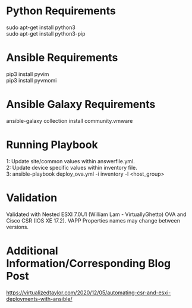 # Python Requirements  
sudo apt-get install python3  
sudo apt-get install python3-pip  

# Ansible Requirements  
pip3 install pyvim  
pip3 install pyvmomi  

# Ansible Galaxy Requirements  
ansible-galaxy collection install community.vmware  


# Running Playbook  
1: Update site/common values within answerfile.yml.  
2: Update device specific values within inventory file.  
3: ansible-playbook deploy_ova.yml -i inventory -l <host_group>  

# Validation
Validated with Nested ESXI 7.0U1 (William Lam - VirtuallyGhetto) OVA and Cisco CSR (IOS XE 17.2). VAPP Properties names may change between versions. 

# Additional Information/Corresponding Blog Post
https://virtualizedtaylor.com/2020/12/05/automating-csr-and-esxi-deployments-with-ansible/




